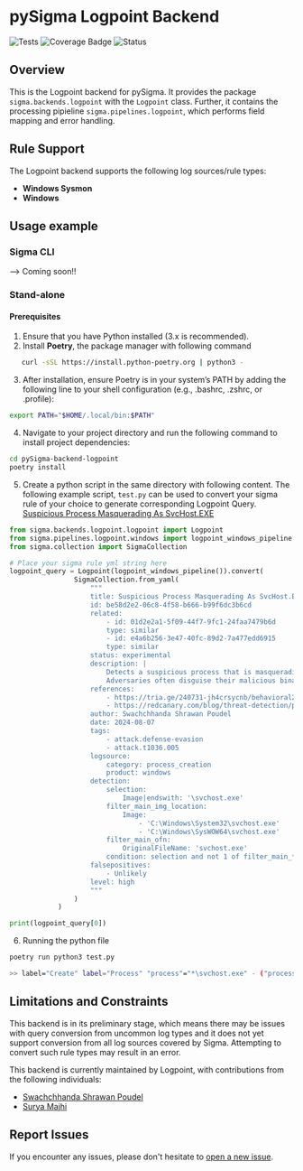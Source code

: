 # pySigma Logpoint Backend
![Tests](https://github.com/logpoint/pySigma-backend-logpoint/actions/workflows/test.yml/badge.svg)
![Coverage Badge](https://img.shields.io/endpoint?url=https://gist.githubusercontent.com/logpoint/***************/raw/logpoint_pysigma_coverage.json)
![Status](https://img.shields.io/badge/Status-pre--release-orange)

## Overview
This is the Logpoint backend for pySigma. It provides the package `sigma.backends.logpoint` with the `Logpoint` class.
Further, it contains the processing pipieline `sigma.pipelines.logpoint`, which performs field mapping and error handling.

## Rule Support
The Logpoint backend supports the following log sources/rule types:

- **Windows Sysmon**
- **Windows**

## Usage example

### Sigma CLI
--> Coming soon!!

### Stand-alone

#### Prerequisites

1. Ensure that you have Python installed (3.x is recommended).
2. Install **Poetry**, the package manager with following command
```bash
   curl -sSL https://install.python-poetry.org | python3 -
```
3. After installation, ensure Poetry is in your system’s PATH by adding the following line to your shell configuration (e.g., .bashrc, .zshrc, or .profile):
```bash
export PATH="$HOME/.local/bin:$PATH"
```
4. Navigate to your project directory and run the following command to install project dependencies:
```bash
cd pySigma-backend-logpoint
poetry install
```
5. Create a python script in the same directory with following content. 
The following example script, `test.py` can be used to convert your sigma rule of your choice to generate corresponding Logpoint Query.
[Suspicious Process Masquerading As SvcHost.EXE](https://github.com/SigmaHQ/sigma/blob/598d29f811c1859ba18e05b8c419cc94410c9a55/rules/windows/process_creation/proc_creation_win_svchost_masqueraded_execution.yml)

```python
from sigma.backends.logpoint.logpoint import Logpoint
from sigma.pipelines.logpoint.windows import logpoint_windows_pipeline
from sigma.collection import SigmaCollection

# Place your sigma rule yml string here
logpoint_query = Logpoint(logpoint_windows_pipeline()).convert(
                SigmaCollection.from_yaml(
                    """
                    title: Suspicious Process Masquerading As SvcHost.EXE
                    id: be58d2e2-06c8-4f58-b666-b99f6dc3b6cd
                    related:
                        - id: 01d2e2a1-5f09-44f7-9fc1-24faa7479b6d
                        type: similar
                        - id: e4a6b256-3e47-40fc-89d2-7a477edd6915
                        type: similar
                    status: experimental
                    description: |
                        Detects a suspicious process that is masquerading as the legitimate "svchost.exe" by naming its binary "svchost.exe" and executing from an uncommon location.
                        Adversaries often disguise their malicious binaries by naming them after legitimate system processes like "svchost.exe" to evade detection.
                    references:
                        - https://tria.ge/240731-jh4crsycnb/behavioral2
                        - https://redcanary.com/blog/threat-detection/process-masquerading/
                    author: Swachchhanda Shrawan Poudel
                    date: 2024-08-07
                    tags:
                        - attack.defense-evasion
                        - attack.t1036.005
                    logsource:
                        category: process_creation
                        product: windows
                    detection:
                        selection:
                            Image|endswith: '\svchost.exe'
                        filter_main_img_location:
                            Image:
                                - 'C:\Windows\System32\svchost.exe'
                                - 'C:\Windows\SysWOW64\svchost.exe'
                        filter_main_ofn:
                            OriginalFileName: 'svchost.exe'
                        condition: selection and not 1 of filter_main_*
                    falsepositives:
                        - Unlikely
                    level: high
                    """
                )
            )

print(logpoint_query[0])
```

6.  Running the python file
```bash
poetry run python3 test.py

>> label="Create" label="Process" "process"="*\svchost.exe" - ("process" in ["C:\Windows\System32\svchost.exe", "C:\Windows\SysWOW64\svchost.exe"] or file="svchost.exe")
```

## Limitations and Constraints
This backend is in its preliminary stage, which means there may be issues with query conversion from uncommon log types and it does not yet support conversion from all log sources covered by Sigma. Attempting to convert such rule types may result in an error.


This backend is currently maintained by Logpoint, with contributions from the following individuals:
* [Swachchhanda Shrawan Poudel](https://github.com/swachchhanda000/)
* [Surya Majhi](https://github.com/suryamajhi)

## Report Issues

If you encounter any issues, please don't hesitate to [open a new issue](https://github.com/logpoint/pySigma-backend-logpoint/issues/new).
